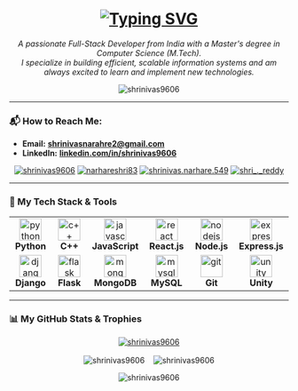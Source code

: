 <h1 align="center">
  <a href="https://github.com/DenverCoder1/readme-typing-svg">
    <img src="https://readme-typing-svg.vercel.app?font=Fira+Code&weight=700&size=32&pause=1000&color=30A3DC&center=true&vCenter=true&lines=Hi+there,+I'm+Shrinivas+Narhare+👋" alt="Typing SVG" />
  </a>
</h1>

<p align="center">
  <em>A passionate Full-Stack Developer from India with a Master's degree in Computer Science (M.Tech).<br>
  I specialize in building efficient, scalable information systems and am always excited to learn and implement new technologies.
  </em>
</p>

<p align="center">
  <img src="https://komarev.com/ghpvc/?username=shrinivas9606&label=PROFILE+VIEWS&color=30A3DC&style=for-the-badge" alt="shrinivas9606" />
</p>

---

### 📬 How to Reach Me:
-   **Email:** **shrinivasnarahre2@gmail.com**
-   **LinkedIn:** **[linkedin.com/in/shrinivas9606](https://linkedin.com/in/shrinivas9606)**

<p align="center">
  <a href="https://linkedin.com/in/shrinivas9606" target="_blank"><img src="https://img.shields.io/badge/LinkedIn-0077B5?style=for-the-badge&logo=linkedin&logoColor=white" alt="shrinivas9606"/></a>
  <a href="https://twitter.com/narhareshri83" target="_blank"><img src="https://img.shields.io/badge/Twitter-1DA1F2?style=for-the-badge&logo=twitter&logoColor=white" alt="narhareshri83"/></a>
  <a href="https://www.facebook.com/shrinivas.narhare.549" target="_blank"><img src="https://img.shields.io/badge/Facebook-1877F2?style=for-the-badge&logo=facebook&logoColor=white" alt="shrinivas.narhare.549"/></a>
  <a href="https://instagram.com/shri_._reddy" target="_blank"><img src="https://img.shields.io/badge/Instagram-E4405F?style=for-the-badge&logo=instagram&logoColor=white" alt="shri_._reddy"/></a>
</p>

---

### 🚀 My Tech Stack & Tools

<table>
  <tr>
    <td align="center" width="120">
      <img src="https://cdn.jsdelivr.net/gh/devicons/devicon/icons/python/python-original.svg" height="40" alt="python logo"  />
      <br><strong>Python</strong>
    </td>
    <td align="center" width="120">
      <img src="https://cdn.jsdelivr.net/gh/devicons/devicon/icons/cplusplus/cplusplus-original.svg" height="40" alt="c++ logo"  />
      <br><strong>C++</strong>
    </td>
    <td align="center" width="120">
      <img src="https://cdn.jsdelivr.net/gh/devicons/devicon/icons/javascript/javascript-original.svg" height="40" alt="javascript logo"  />
      <br><strong>JavaScript</strong>
    </td>
    <td align="center" width="120">
      <img src="https://cdn.jsdelivr.net/gh/devicons/devicon/icons/react/react-original.svg" height="40" alt="react logo"  />
      <br><strong>React.js</strong>
    </td>
    <td align="center" width="120">
      <img src="https://cdn.jsdelivr.net/gh/devicons/devicon/icons/nodejs/nodejs-original.svg" height="40" alt="nodejs logo"  />
      <br><strong>Node.js</strong>
    </td>
    <td align="center" width="120">
      <img src="https://cdn.jsdelivr.net/gh/devicons/devicon/icons/express/express-original-wordmark.svg" height="40" alt="express logo"  />
      <br><strong>Express.js</strong>
    </td>
  </tr>
  <tr>
    <td align="center" width="120">
      <img src="https://cdn.jsdelivr.net/gh/devicons/devicon@latest/icons/django/django-plain.svg" height="40" alt="django"/>
      <br><strong>Django</strong>
    </td>
    <td align="center" width="120">
      <img src="https://cdn.jsdelivr.net/gh/devicons/devicon@latest/icons/flask/flask-original.svg" height="40" alt="flask"/>
      <br><strong>Flask</strong>
    </td>
    <td align="center" width="120">
      <img src="https://cdn.jsdelivr.net/gh/devicons/devicon/icons/mongodb/mongodb-original.svg" height="40" alt="mongodb logo"  />
      <br><strong>MongoDB</strong>
    </td>
    <td align="center" width="120">
      <img src="https://cdn.jsdelivr.net/gh/devicons/devicon@latest/icons/mysql/mysql-original.svg" height="40" alt="mysql"/>
      <br><strong>MySQL</strong>
    </td>
     <td align="center" width="120">
      <img src="https://cdn.jsdelivr.net/gh/devicons/devicon@latest/icons/git/git-original.svg" height="40" alt="git"/>
      <br><strong>Git</strong>
    </td>
    <td align="center" width="120">
      <img src="https://cdn.jsdelivr.net/gh/devicons/devicon@latest/icons/unity/unity-original-wordmark.svg" height="40" alt="unity"/>
      <br><strong>Unity</strong>
    </td>
  </tr>
</table>

---

### 📊 My GitHub Stats & Trophies

<p align="center">
  <a href="https://github.com/ryo-ma/github-profile-trophy">
    <img src="https://github-profile-trophy.vercel.app/?username=shrinivas9606&theme=dracula&column=7&margin-w=15&margin-h=15" alt="shrinivas9606" />
  </a>
</p>

<p align="center">
  <img align="center" src="https://github-readme-stats.vercel.app/api?username=shrinivas9606&show_icons=true&theme=tokyonight&border_color=30A3DC&title_color=30A3DC&text_color=FFF" alt="shrinivas9606" />
  &nbsp;&nbsp;
  <img align="center" src="https://github-readme-stats.vercel.app/api/top-langs/?username=shrinivas9606&layout=compact&theme=tokyonight&border_color=30A3DC&title_color=30A3DC&text_color=FFF" alt="shrinivas9606" />
</p>

<p align="center">
  <img align="center" src="https://github-readme-streak-stats.herokuapp.com/?user=shrinivas9606&theme=dark&background=0D1117&border=30A3DC&date_format=M%20j%5B%2C%20Y%5D" alt="shrinivas9606" />
</p>
